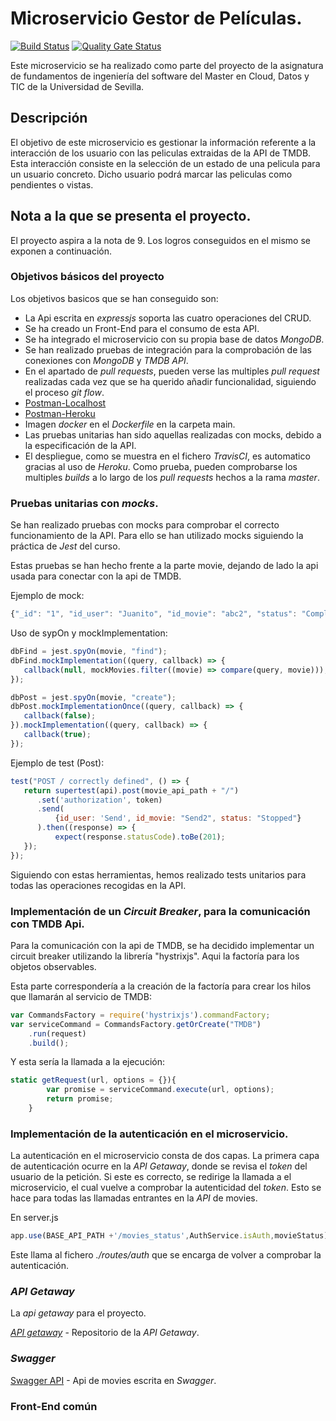 # Microservicio Gestor de Películas.

[![Build Status](https://travis-ci.org/MrManoloDG/fis-ms-movies.svg?branch=master)](https://travis-ci.org/MrManoloDG/fis-ms-movies)
[![Quality Gate Status](https://sonarcloud.io/api/project_badges/measure?project=mrmanolo%3Afis-ms-movies&metric=alert_status)](https://sonarcloud.io/dashboard?id=mrmanolo%3Afis-ms-movies)

Este microservicio se ha realizado como parte del proyecto de la asignatura de fundamentos de ingeniería del software del Master en Cloud, Datos y TIC de la Universidad de Sevilla.

## Descripción

El objetivo de este microservicio es gestionar la información referente a la interacción de los usuario con las peliculas extraidas de la API de TMDB. Esta interacción consiste en la selección de un estado de una pelicula para un usuario concreto. Dicho usuario podrá marcar las peliculas como pendientes o vistas.

## Nota a la que se presenta el proyecto.

El proyecto aspira a la nota de 9. Los logros conseguidos en el mismo se exponen a continuación.

### Objetivos básicos del proyecto

Los objetivos basicos que se han conseguido son:

* La Api escrita en *expressjs* soporta las cuatro operaciones del CRUD.
* Se ha creado un Front-End para el consumo de esta API.
* Se ha integrado el microservicio con su propia base de datos *MongoDB*.
* Se han realizado pruebas de integración para la comprobación de las conexiones con *MongoDB* y *TMDB API*.
* En el apartado de *pull requests*, pueden verse las multiples *pull request* realizadas cada vez que se ha querido añadir funcionalidad, siguiendo el proceso *git flow*.
* [Postman-Localhost](https://www.getpostman.com/collections/6b5293f9933505a5c16c)
* [Postman-Heroku](https://www.getpostman.com/collections/02057ed0a6e42df22913)
* Imagen *docker* en el *Dockerfile* en la carpeta main.
* Las pruebas unitarias han sido aquellas realizadas con mocks, debido a la especificación de la API.
* El despliegue, como se muestra en el fichero *TravisCI*, es automatico gracias al uso de *Heroku*. Como prueba, pueden comprobarse los multiples *builds* a lo largo de los *pull requests* hechos a la rama *master*.

### Pruebas unitarias con *mocks*.

Se han realizado pruebas con mocks para comprobar el correcto funcionamiento de la API. Para ello se han utilizado mocks siguiendo la práctica de *Jest* del curso.

Estas pruebas se han hecho frente a la parte movie, dejando de lado la api usada para conectar con la api de TMDB.

Ejemplo de mock:

```javascript
{"_id": "1", "id_user": "Juanito", "id_movie": "abc2", "status": "Completed", "status_date": new Date()}
```

Uso de sypOn y mockImplementation:

```javascript
dbFind = jest.spyOn(movie, "find");
dbFind.mockImplementation((query, callback) => {
   callback(null, mockMovies.filter((movie) => compare(query, movie)));
});

dbPost = jest.spyOn(movie, "create");
dbPost.mockImplementationOnce((query, callback) => {
   callback(false);
}).mockImplementation((query, callback) => {
   callback(true);
});
```

Ejemplo de test (Post):

```javascript
test("POST / correctly defined", () => {
   return supertest(api).post(movie_api_path + "/")
      .set('authorization', token)
      .send(
          {id_user: 'Send', id_movie: "Send2", status: "Stopped"}
      ).then((response) => {
          expect(response.statusCode).toBe(201);
   });
});
```

Siguiendo con estas herramientas, hemos realizado tests unitarios para todas las operaciones recogidas en la API.

### Implementación de un *Circuit Breaker*, para la comunicación con TMDB Api.

Para la comunicación con la api de TMDB, se ha decidido implementar un circuit breaker utilizando la librería "hystrixjs". Aqui la factoría para los objetos observables.

Esta parte correspondería a la creación de la factoría para crear los hilos que llamarán al servicio de TMDB:

```javascript
var CommandsFactory = require('hystrixjs').commandFactory;
var serviceCommand = CommandsFactory.getOrCreate("TMDB")
    .run(request)
    .build();
```

Y esta sería la llamada a la ejecución:

```javascript
static getRequest(url, options = {}){
        var promise = serviceCommand.execute(url, options);
        return promise;
    }
```

### Implementación de la autenticación en el microservicio.

La autenticación en el microservicio consta de dos capas. La primera capa de autenticación ocurre en la *API Getaway*, donde se revisa el *token* del usuario de la petición. Si este es correcto, se redirige la llamada a el microservicio, el cual vuelve a comprobar la autenticidad del *token*. Esto se hace para todas las llamadas entrantes en la *API* de movies.

En server.js

```javascript
app.use(BASE_API_PATH +'/movies_status',AuthService.isAuth,movieStatus);
```

Este llama al fichero *./routes/auth* que se encarga de volver a comprobar la autenticación.

### *API Getaway*

La *api getaway* para el proyecto.

[*API getaway*](https://github.com/Xiirf/FIS-API-Gateway) - Repositorio de la *API Getaway*.

### *Swagger*

[Swagger API](https://app.swaggerhub.com/apis-docs/MrManoloDG/fis-movieStatus/1.0.0) - Api de movies escrita en *Swagger*.

### Front-End común



